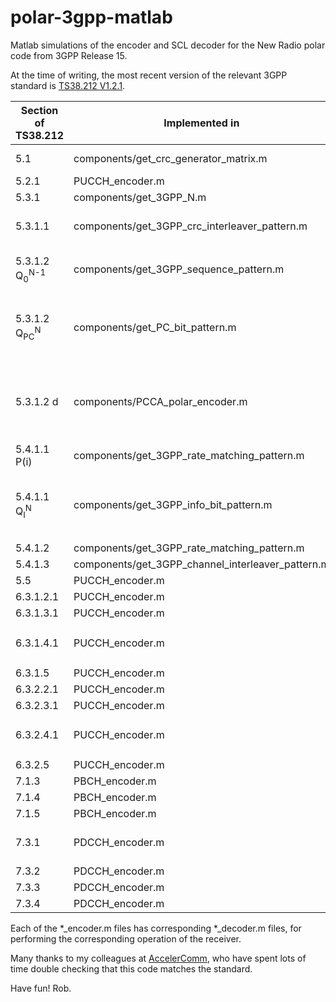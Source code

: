 # polar-3gpp-matlab
Matlab simulations of the encoder and SCL decoder for the New Radio polar code from 3GPP Release 15.

At the time of writing, the most recent version of the relevant 3GPP standard is [TS38.212 V1.2.1](https://list.etsi.org/scripts/wa.exe?A3=ind1712B&L=3GPP_TSG_RAN_WG1&E=base64&P=176434682&B=--_004_543CF4C91C60E844AE997DC07D4CC64501A9F092DGGEML504MBSchi_&T=application%2Fx-zip-compressed;%20name=%22R1-1721342.zip%22&N=R1-1721342.zip&attachment=q&XSS=3).

Section of TS38.212 | Implemented in | Comment
--- | --- | ---
5.1 |  components/get_crc_generator_matrix.m | The CRC bits can be generated using b = [a, mod(a*G_P, 2)]
5.2.1 | PUCCH_encoder.m |
5.3.1 | components/get_3GPP_N.m |
5.3.1.1 | components/get_3GPP_crc_interleaver_pattern.m | Interleaving can be implemented using c_prime = c(Pi)
5.3.1.2 Q<sub>0</sub><sup>N-1</sup> | components/get_3GPP_sequence_pattern.m | The elements of Q<sub>0</sub><sup>N-1</sup> are incremented by 1, since indices begin at 1 in Matlab.
5.3.1.2 Q<sub>PC</sub><sup>N</sup> | components/get_PC_bit_pattern.m | Provides a vector of N elements, in which the elements with the indices Q<sub>PC</sub><sup>N</sup> are set to true and all other elements are set to false.
5.3.1.2 d | components/PCCA_polar_encoder.m | Other components/\*_polar_encoder.m files are also useful for special cases without PC bits, without CRC bits or with distributed CRC bits
5.4.1.1 P(i) | components/get_3GPP_rate_matching_pattern.m |
5.4.1.1 Q<sub>I</sub><sup>N</sup> | components/get_3GPP_info_bit_pattern.m | Provides a vector of N elements, in which the elements with the indices Q<sub>I</sub><sup>N</sup> are set to true and all other elements are set to false.
5.4.1.2 | components/get_3GPP_rate_matching_pattern.m |
5.4.1.3 | components/get_3GPP_channel_interleaver_pattern.m |
5.5 | PUCCH_encoder.m |
6.3.1.2.1 | PUCCH_encoder.m |
6.3.1.3.1 | PUCCH_encoder.m |
6.3.1.4.1 | PUCCH_encoder.m | Rate matching is implemented, but not the determination of E<sub>UCI</sub>.
6.3.1.5 | PUCCH_encoder.m |
6.3.2.2.1 | PUCCH_encoder.m |
6.3.2.3.1 | PUCCH_encoder.m |
6.3.2.4.1 | PUCCH_encoder.m | Rate matching is implemented, but not the determination of E<sub>UCI</sub>.
6.3.2.5 | PUCCH_encoder.m |
7.1.3 | PBCH_encoder.m |
7.1.4 | PBCH_encoder.m |
7.1.5 | PBCH_encoder.m |
7.3.1 | PDCCH_encoder.m | Only implements the zero padding of DCI formats, to increase their length to 12 bits.
7.3.2 | PDCCH_encoder.m |
7.3.3 | PDCCH_encoder.m |
7.3.4 | PDCCH_encoder.m |

Each of the \*_encoder.m files has corresponding \*_decoder.m files, for performing the corresponding operation of the receiver.

Many thanks to my colleagues at [AccelerComm](http://www.accelercomm.com), who have spent lots of time double checking that this code matches the standard.

Have fun! Rob.

